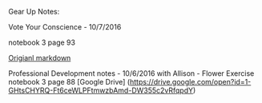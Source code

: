 Gear Up Notes:

Vote Your Conscience - 
10/7/2016

notebook 3 page 93

[Origianl markdown](https://github.com/turingschool/gear-up/blob/master/vote_your_conscience.markdown)

Professional Development notes - 
10/6/2016
with Allison - Flower Exercise
notebook 3 page 88 
[Google Drive] (https://drive.google.com/open?id=1-GHtsCHYRQ-Ft6ceWLPFtmwzbAmd-DW355c2vRfqpdY)
